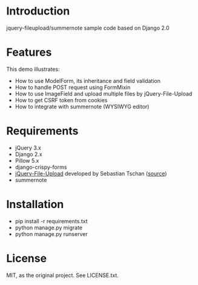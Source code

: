 # Introduction
jquery-fileupload/summernote sample code based on Django 2.0

# Features
This demo illustrates:
* How to use ModelForm, its inheritance and field validation
* How to handle POST request using FormMixin
* How to use ImageField and upload multiple files by jQuery-File-Upload
* How to get CSRF token from cookies
* How to integrate with summernote (WYSIWYG editor)

# Requirements
* jQuery 3.x
* Django 2.x
* Pillow 5.x
* django-crispy-forms
* [jQuery-File-Upload](http://aquantum-demo.appspot.com/file-upload) developed by Sebastian Tschan ([source](https://github.com/blueimp/jQuery-File-Upload))
* summernote

# Installation
* pip install -r requirements.txt
* python manage.py migrate
* python manage.py runserver

# License
MIT, as the original project. See LICENSE.txt.
